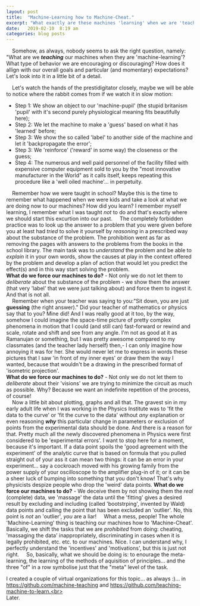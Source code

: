 ```yaml
---
layout: post
title:  "Machine-Learning how to Machine-Cheat."
excerpt: "What exactly are these machines 'learning' when we are 'teaching' them? What type of machine-behavior of machines and humans servicing them are our 'teaching' methods encouraging?"
date:   2019-02-10  8:19 am
categories: blog posts
---
```

&nbsp;&nbsp;&nbsp;&nbsp;Somehow, as always, nobody seems to ask the right question, namely: "What are we __*teaching*__ our machines when they are 'machine-learning'? What type of behavior we are encouraging or discouraging? How does it allign with our overall goals and particular (and momentary) expectations? Let's look into it in a little bit of a detail.<br>

&nbsp;&nbsp;&nbsp;&nbsp;Let's watch the hands of the prestidigitator closely, maybe we will be able to notice where the rabbit comes from if we watch it in slow motion:
- Step 1: We show an object to our 'machine-pupil' (the stupid britanism 'pupil' with it's second purely physiological meaning fits beautifully here);
- Step 2: We let the machine to make a 'guess' based on what it has 'learned' before;
- Step 3: We show the so called 'label' to another side of the machine and let it 'backpropagate the error';
- Step 3: We 'reinforce' ('reward' in some way) the closeness or the guess;
- Step 4: The numerous and well paid personnel of the facility filled with expensive computer equipment sold to you by the "most innovative manufacturer in the World" as it calls itself, keeps repeating this procedure like a 'well oiled machine'... in perpetuity.<br>

&nbsp;&nbsp;&nbsp;&nbsp;Remember how we were taught in school? Maybe this is the time to remember what happened when we were kids and take a look at what we are doing now to our machines? How did you learn? I remember myself learning, I remember what I was taught _not_ to do and that's exactly where we should start this excurtion into our past.
&nbsp;&nbsp;&nbsp;&nbsp;The completely forbidden practice was to look up the answer to a problem that you were given before you at least had _tried_ to solve it yourself by _reasoning_ in a prescribed way about the substance of the problem. The prohibition went as far as removing the pages with answers to the problems from the books in the school library. The main task was to _understand_ the problem and be able to _explain_ it in your own words, show the causes at play in the context offered by the problem and develop a plan of action that would let you predict the effect(s) and in this way start solving the problem.<br>
**What do we force our machines to do?** - Not only we do not let them to _deliberate_ about the substance of the problem - we show them the answer (that very 'label' that we were just talking about) and force them to ingest it. And that is not all.<br>
&nbsp;&nbsp;&nbsp;&nbsp;Remember when your teacher was saying to you:"Sit down, you are just __guessing__ (the right answer)." Did your teacher of mathematics or physics say that to you? Mine did! And I was really good at it too, by the way, somehow I could imagine the space-time picture of pretty complex phenomena in motion that I could (and still can) fast-forward or rewind and scale, rotate and shift and see from any angle. I'm not as good at it as Ramanujan or something, but I was pretty awesome compared to my classmates (and the teacher lady herself) then,- I can only imagine how annoying it was for her. She would never let me to express in words these pictures that I saw 'in front of my inner eyes' or draw them the way I wanted, because that wouldn't be a drawing in the prescribed format of 'isometric projection'.<br> 
**What do we force our machines to do?** - Not only we do not let them to _deliberate_ about their 'visions' we are trying to minimize the circuit as much as possible. Why? Because we want an indefinite repetition of the process, of course!<br>
&nbsp;&nbsp;&nbsp;&nbsp;Now a little bit about plotting, graphs and all that. The gravest sin in my early adult life when I was working in the Physics Institute was to 'fit the data to the curve' or 'fit the curve to the data' without _any_ explanation or even reasoning __*why*__ this particular change in parameters or exclusion of points from the experimental data should be done. And there is a reason for that. Pretty much all the newly discovered phenomena in Physics were first considered to be 'experimental errors'. I want to stop here for a moment, because it's important. If a data point spoils the 'good agreement with the experiment' of the analytic curve that is based on formula that you pulled straight out of your ass it can mean two things: it can be an error in your experiment... say a cockroach moved with his growing family from the power supply of your oscilloscope to the amplifier plug-in of it; or it can be a sheer luck of bumping into something that you don't know! That's why physicists despize people who drop the 'weird' data points. 
**What do we force our machines to do?** - We deceive them by not showing them the _real_ (complete) data, we 'massage' the data until the 'fitting' gives a desired result by excluding and including (called 'bootstrping', invented by Wald) data points and calling the point that has been excluded an 'outlier'. No, this point is _not_ an 'outlier', _you_ are a liar!
&nbsp;&nbsp;&nbsp;&nbsp;What a mess, people! The whole 'Machine-Learning' thing is teaching our machines how to 'Machine-Cheat'. Basically, we shift the tasks that we are _prohibited_ from doing: cheating, 'massaging the data' inappropriately, discriminating in cases when it is legally prohibited, etc. etc. to our machines. Nice. I can understand why, I perfectly understand the 'incentives' and 'motivations', but this is just not right.
&nbsp;&nbsp;&nbsp;&nbsp;So, basically, what we should be doing is: to enourage the meta-learning, the learning of the methods of aquisition of principles... and the three "of" in a row symbolise just that the "meta" level of the task.<br>

I created a couple of virtual organizations for this topic... as always :)... in https://github.com/machine-teaching and https://github.com/teaching-machine-to-learn.<br><br>
Later.
